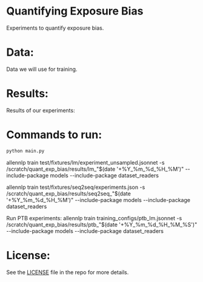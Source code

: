 # Quantifying Exposure Bias
Experiments to quantify exposure bias.

# Data:
Data we will use for training. 

# Results:
Results of our experiments:

# Commands to run:
```bash
python main.py
```


allennlp train test/fixtures/lm/experiment_unsampled.jsonnet -s /scratch/quant_exp_bias/results/lm_"$(date '+%Y_%m_%d_%H_%M')" --include-package models --include-package dataset_readers

allennlp train test/fixtures/seq2seq/experiments.json -s /scratch/quant_exp_bias/results/seq2seq_"$(date '+%Y_%m_%d_%H_%M')" --include-package models --include-package dataset_readers

Run PTB experiments:
allennlp train training_configs/ptb_lm.jsonnet -s /scratch/quant_exp_bias/results/ptb_"$(date '+%Y_%m_%d_%H_%M_%S')" --include-package models --include-package dataset_readers

# License:
See the [LICENSE](LICENSE) file in the repo for more details.
